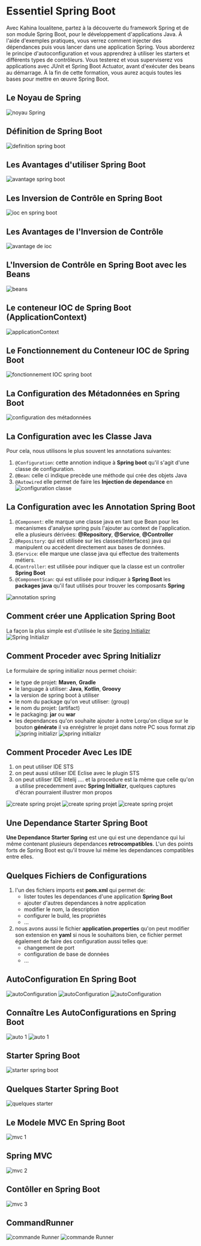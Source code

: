 # Essentiel Spring Boot

Avec Kahina Ioualitene, partez à la découverte du framework Spring et de son module Spring Boot, pour le développement d'applications Java. À l'aide d'exemples pratiques, vous verrez comment injecter des dépendances puis vous lancer dans une application Spring. Vous aborderez le principe d'autoconfiguration et vous apprendrez à utiliser les starters et différents types de contrôleurs. Vous testerez et vous superviserez vos applications avec JUnit et Spring Boot Actuator, avant d'exécuter des beans au démarrage. À la fin de cette formation, vous aurez acquis toutes les bases pour mettre en œuvre Spring Boot.

## Le Noyau de Spring
![noyau Spring](images/noyau_spring.png)

## Définition de Spring Boot
![definition spring boot](images/definition_spring_boot.png)

## Les Avantages d'utiliser Spring Boot
![avantage spring boot](images/avantage_spring_boot.png)

## Les Inversion de Contrôle en Spring Boot
![ioc en spring boot](images/ioc_spring_boot.png)

## Les Avantages de l'Inversion de Contrôle
![avantage de ioc](images/avantage_inversion_de_controle.png)

## L'Inversion de Contrôle en Spring Boot avec les Beans
![beans](images/bean_spring_boot.png)

## Le conteneur IOC de Spring Boot (ApplicationContext)
![applicationContext](images/application_context_spring_boot.png)

## Le Fonctionnement du Conteneur IOC de Spring Boot
![fonctionnement IOC spring boot](images/fonctionnement_ioc_spring_boot.png)

## La Configuration des Métadonnées en Spring Boot
![configuration des métadonnées](images/configuration_metadonnees_spring_boot.png)

## La Configuration avec les Classe Java
Pour cela, nous utilisons le plus souvent les annotations suivantes:
1. <code>@Configuration</code>: cette annotion indique à **Spring boot** qu'il s'agit d'une classe de configuration.
2. <code>@Bean</code>: celle ci indique precède une méthode qui crée des objets Java
3. <code>@Autowired</code> elle permet de faire les **Injection de dependance** en 
   ![configuration classe](images/configuration_classe_java.png)

## La Configuration avec les Annotation Spring Boot
1. <code>@Component</code>: elle marque une classe java en tant que Bean pour les mecanismes d'analyse spring puis l'ajouter au context de l'application. elle a plusieurs dérivées: **@Repository**, **@Service**, **@Controller**
2. <code>@Repository</code>: qui est utilisée sur les classes(Interfaces) java qui manipulent ou accèdent directement aux bases de données.
3. <code>@Service</code>: elle marque une classe java qui effectue des traitements métiers.
4. <code>@Controller</code>: est utilisée pour indiquer que la classe est un controller **Spring Boot**
5. <code>@ComponentScan</code>: qui est utilisée pour indiquer à **Spring Boot** les **packages java** qu'il faut utilisés pour trouver les composants **Spring**
   
![annotation spring](images/configurationAvecAnnotationSpring.png)

## Comment créer une Application Spring Boot
La  façon la plus simple est d'utilisée le site [Spring Initializr](https://start.spring.io)<br>
![Spring Initializr](images/comment_creer_app_spring_boot.png)

## Comment Proceder avec Spring Initializr
Le formulaire de spring initializr nous permet choisir:
* le type de projet: **Maven**, **Gradle**
* le language à utiliser: **Java**, **Kotlin**, **Groovy**
* la version de spring boot à utiliser
* le nom du package qu'on veut utiliser: (group)
* le nom du projet: (artifact)
* le packaging: **jar** ou **war**
* les dependances qu'on souhaite ajouter à notre 
Lorqu'on clique sur le bouton **générate** il va enrégistrer le projet dans  notre PC sous format zip<br/>
![spring initializr](images/initializr1.png)
![spring initializr](images/initializr1.png)


## Comment Proceder Avec Les IDE
1. on peut utiliser IDE STS
2. on peut aussi utiliser IDE Eclise avec le plugin STS
3. on peut utiliser IDE Intelij ....
   et  la  procedure est la même que celle qu'on a utilise precedemment avec **Spring Initializr**, quelques captures d'écran pourraient illustrer mon propos

![create spring projet](images/idecreateprojet1.png)
![create spring projet](images/idecreateprojet2.png)
![create spring projet](images/idecreateprojet3.png)

## Une Dependance Starter Spring Boot
**Une Dependance Starter Spring** est une qui est une dependance qui lui même contenant plusieurs dependances **retrocompatibles**.
L'un des points forts de Spring Boot est qu'il trouve lui même les dependances compatibles entre elles.

## Quelques Fichiers de Configurations 
1. l'un des fichiers imports est **pom.xml** qui permet de:
   * lister toutes les dependances d'une application **Spring Boot**
   * ajouter d'autres dependances à notre application
   * modifier le nom, la description
   * configurer le build, les propriétés
   * ...
2. nous avons aussi le fichier **application.properties** qu'on peut modifier son extension en **yaml** si nous le souhaitons bien, ce fichier permet également de faire des configuration aussi telles que:
   * changement de port
   * configuration de base de données
   * ...
  
## AutoConfiguration En Spring Boot
![autoConfiguration](images/autoconfiguration_spring_boot1.png)
![autoConfiguration](images/autoconfiguration_spring_boot2.png)
![autoConfiguration](images/autoconfiguration_spring_boot3.png)

## Connaître Les AutoConfigurations en Spring Boot
![auto 1](images/condition_autoconfiguration_spring_boot1.png)
![auto 1](images/condition_autoconfiguration_spring_boot2.png)

## Starter Spring Boot
![starter spring boot](images/starter_spring_boot1.png)

## Quelques Starter Spring Boot
![quelques starter](images/starter_spring_boot2.png)

## Le Modele MVC En Spring Boot
![mvc 1](images/mvc_spring_boot1.png)

## Spring MVC
![mvc 2](images/mvc_spring_boot2.png)

## Contôller en Spring Boot
![mvc 3](images/mvc_spring_boot3.png)

## CommandRunner
![commande Runner](images/commandRunner.png)
![commande Runner](images/commandRunner2.png)
